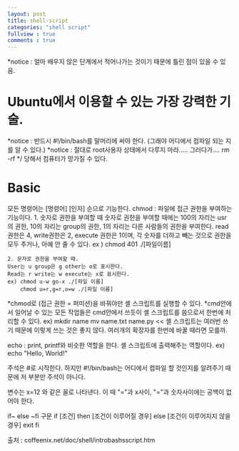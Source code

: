 ```yaml
---
layout: post
title: shell-script
categories: "shell script"
fullview : true
comments : true
---
```

*notice : 얼마 배우지 않은 단계에서 적어나가는 것이기 때문에 틀린 점이 있을 수 있음.
<h1> Ubuntu에서 이용할 수 있는 가장 강력한 기술. </h1>

*notice : 반드시 #!/bin/bash를 말머리에 써야 한다. (그래야 어디에서 컴파일 되는 지를 알 수 있다.)
*notice : 절대로 root사용자 상태에서 다루지 마라..... 그러다가.... rm -rf */ 당해서 컴퓨터가 망가질 수 있다.

<h1> Basic </h1>
모든 명령어는 [명령어] [인자] 순으로 기능한다.
chmod : 파일에 접근 권한을 부여하는 기능이다.
	1. 숫자로 권한을 부여할 때
	숫자로 권한을 부여할 때에는 100의 자리는 usr의 권한, 10의 자리는 group의 권한, 1의 자리는 다른 사람들의 권한을 부여한다.
	read 권한은 4, write권한은 2, execute 권한은 1이며, 각 숫자를 더하고 빼는 것으로 권한을 모두 주거나, 아예 안 줄 수 있다.
	ex ) chmod 401 ./[파일이름]

	2. 문자로 권한을 부여할 때.
	User는 u group은 g other는 o로 표시한다.
	Read는 r write는 w execute는 x로 표시한다.
	ex) chmod u-w go-x ./[파일 이름]
		chmod u=r,g=r,o=w ./[파일 이름]
*chmod로 (접근 권한 = 퍼미션)을 바꿔야만 셸 스크립트를 실행할 수 있다.
*cmd안에서 일어날 수 있는 모든 작업들은 cmd안에서 쓰듯이 셸 스크립트를 씀으로서 한번에 처리할 수 있다.
ex) mkdir name
	mv name.txt name.py << 셸 스크립트는 여러번 쓰기 때문에 이렇게 쓰는 것은 좋지 않다. 여러개의 확장자를 한번에 바꿀 때라면 모를까.


echo : print, printf와 비슷한 역할을 한다. 셸 스크립트에 출력해주는 역할이다.
	ex) echo "Hello, World!"

주석은 #로 시작한다. 하지만 #!/bin/bash는 어디에서 컴파일 할 것인지를 알려주기 때문에 저 부분만 주석이 아니다.

변수는
x=12
와 같은 꼴로 나타낸다. 이 때 "="과 x사이, "="과 숫자사이에는 공백이 없어야 한다.

if~ else ~fi 구문
if [조건]
then
[조건이 이루어질 경우]
else
[조건이 이루어지지 않을 경우]
exit
fi





출처 : coffeenix.net/doc/shell/introbashsscript.htm
